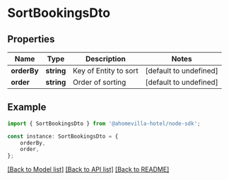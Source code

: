 # SortBookingsDto


## Properties

Name | Type | Description | Notes
------------ | ------------- | ------------- | -------------
**orderBy** | **string** | Key of Entity to sort | [default to undefined]
**order** | **string** | Order of sorting | [default to undefined]

## Example

```typescript
import { SortBookingsDto } from '@ahomevilla-hotel/node-sdk';

const instance: SortBookingsDto = {
    orderBy,
    order,
};
```

[[Back to Model list]](../README.md#documentation-for-models) [[Back to API list]](../README.md#documentation-for-api-endpoints) [[Back to README]](../README.md)
